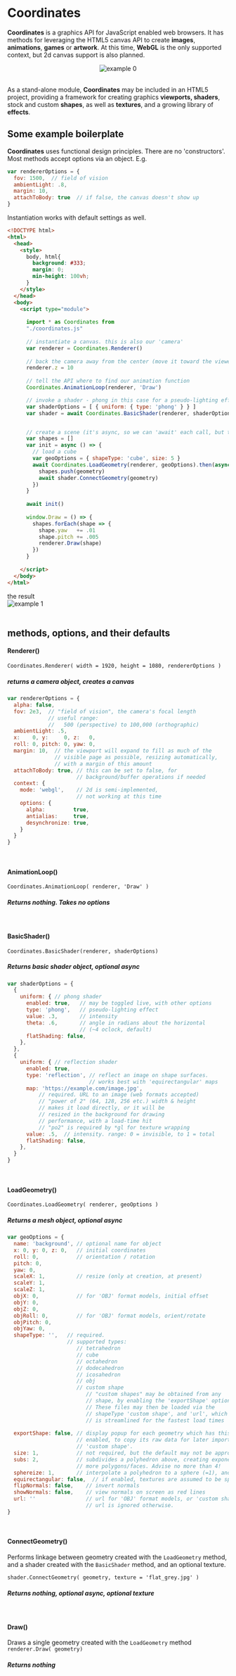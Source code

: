 # Coordinates
<b>Coordinates</b> is a graphics API for JavaScript enabled web browsers. It has methods for leveraging the HTML5 canvas API to create <b>images</b>, <b>animations</b>, <b>games</b> or <b>artwork</b>. At this time, <b>WebGL</b> is the only supported context, but 2d canvas support is also planned.<br>
<center>
  
![example 0](https://srmcgann.github.io/Coordinates/README_g0.gif) </center>
<br>
As a stand-alone module, <b>Coordinates</b> may be included in an HTML5 project, providing a framework for creating graphics <b>viewports, shaders</b>, stock and custom <b>shapes</b>, as well as <b>textures</b>, and a growing library of <b>effects</b>.


## Some example boilerplate
<b>Coordinates</b> uses functional design principles. There are no 'constructors'.<br>Most methods accept options via an object. E.g.
```js
var rendererOptions = {
  fov: 1500,  // field of vision
  ambientLight: .8,
  margin: 10,
  attachToBody: true  // if false, the canvas doesn't show up
}
```

Instantiation works with default settings as well.

```html
<!DOCTYPE html>
<html>
  <head>
    <style>
      body, html{
        background: #333;
        margin: 0;
        min-height: 100vh;
      }
    </style>
  </head>
  <body>
    <script type="module">
    
      import * as Coordinates from
      "./coordinates.js"
    
      // instantiate a canvas. this is also our 'camera'
      var renderer = Coordinates.Renderer()
      
      // back the camera away from the center (move it toward the viewer)
      renderer.z = 10
      
      // tell the API where to find our animation function
      Coordinates.AnimationLoop(renderer, 'Draw')

      // invoke a shader - phong in this case for a pseudo-lighting effect
      var shaderOptions = [ { uniform: { type: 'phong' } } ]
      var shader = await Coordinates.BasicShader(renderer, shaderOptions)


      // create a scene (it's async, so we can 'await' each call, but that is optional)
      var shapes = []
      var init = async () => {
        // load a cube
        var geoOptions = { shapeType: 'cube', size: 5 }
        await Coordinates.LoadGeometry(renderer, geoOptions).then(async (geometry) => {
          shapes.push(geometry)
          await shader.ConnectGeometry(geometry)
        })  
      }
      
      await init()
      
      window.Draw = () => {
        shapes.forEach(shape => {
          shape.yaw   += .01
          shape.pitch += .005
          renderer.Draw(shape)
        })
      }
      
    </script>
  </body>
</html>
```
the result<br>
![example 1](https://srmcgann.github.io/Coordinates/README_g1.gif)
<br><br>

## methods, options, and their defaults
#### Renderer()
``Coordinates.Renderer( width = 1920, height = 1080, rendererOptions )``
##### returns a camera object, creates a canvas
```js
var rendererOptions = {
  alpha: false,
  fov: 2e3,  // "field of vision", the camera's focal length
             // useful range:
             //   500 (perspective) to 100,000 (orthographic)
  ambientLight: .5,
  x:    0, y:     0, z:   0,
  roll: 0, pitch: 0, yaw: 0,
  margin: 10,  // the viewport will expand to fill as much of the
               // visible page as possible, resizing automatically,
               // with a margin of this amount
  attachToBody: true, // this can be set to false, for
                      // background/buffer operations if needed
  context: {
    mode: 'webgl',    // 2d is semi-implemented,
                      // not working at this time
    options: {
      alpha:         true,
      antialias:     true,
      desynchronize: true,
    }
  }
}
```
<br>

#### AnimationLoop()
``Coordinates.AnimationLoop( renderer, 'Draw' )``<br>
##### Returns nothing. Takes no options
<br>

#### BasicShader()
``Coordinates.BasicShader(renderer, shaderOptions)``<br>

##### Returns basic shader object, optional async
```js
var shaderOptions = {
  {
    uniform: { // phong shader
      enabled: true,   // may be toggled live, with other options
      type: 'phong',   // pseudo-lighting effect
      value: .3,       // intensity
      theta: .6,       // angle in radians about the horizontal
                       // (~4 oclock, default)
      flatShading: false,
    },
  },
  {
    uniform: { // reflection shader
      enabled: true,
      type: 'reflection', // reflect an image on shape surfaces.
                          // works best with 'equirectangular' maps
      map: 'https://example.com/image.jpg',
          // required. URL to an image (web formats accepted)
          // "power of 2" (64, 128, 256 etc.) width & height
          // makes it load directly, or it will be
          // resized in the background for drawing
          // performance, with a load-time hit
          // "po2" is required by *gl for texture wrapping
      value: .5,  // intensity. range: 0 = invisible, to 1 = total
      flatShading: false,
    },
  }
}
```
<br>

#### LoadGeometry()
``Coordinates.LoadGeometry( renderer, geoOptions )``<br>

##### Returns a mesh object, optional async
```js
var geoOptions = {
  name: 'background', // optional name for object
  x: 0, y: 0, z: 0,   // initial coordinates
  roll: 0,            // orientation / rotation
  pitch: 0,
  yaw: 0,
  scaleX: 1,          // resize (only at creation, at present)
  scaleY: 1,
  scaleZ: 1,
  objX: 0,            // for 'OBJ' format models, initial offset
  objY: 0,
  objZ: 0,
  objRoll: 0,         // for 'OBJ' format models, orient/rotate
  objPitch: 0,
  objYaw: 0,
  shapeType: '',   // required.
                   // supported types:
                      // tetrahedron
                      // cube
                      // octahedron
                      // dodecahedron
                      // icosahedron
                      // obj
                      // custom shape
                         // "custom shapes" may be obtained from any
                         // shape, by enabling the 'exportShape' option.
                         // These files may then be loaded via the
                         // shapeType 'custom shape', and 'url', which
                         // is streamlined for the fastest load times
  
  exportShape: false, // display popup for each geometry which has this option
                      // enabled, to copy its raw data for later import as a
                      // 'custom shape'.
  size: 1,            // not required, but the default may not be appropriate.
  subs: 2,            // subdivides a polyhedron above, creating exponentially
                      // more polygons/faces. Advise no more than 4!
  sphereize: 1,       // interpolate a polyhedron to a sphere (=1), and beyond
  equirectangular: false,  // if enabled, textures are assumed to be spherical
  flipNormals: false,    // invert normals
  showNormals: false,    // view normals on screen as red lines
  url: ''                // url for 'OBJ' format models, or 'custom shapes'.
                         // url is ignored otherwise.
}
```
<br>

#### ConnectGeometry()
Performs linkage between geometry created with the ``LoadGeometry`` method, and a shader created with the ``BasicShader`` method, and an optional texture.

``shader.ConnectGeometry( geometry, texture = 'flat_grey.jpg' )``

##### Returns nothing, optional async, optional texture
<br>

#### Draw()
Draws a single geometry created with the ``LoadGeometry`` method
``renderer.Draw( geometry)``

##### Returns nothing
